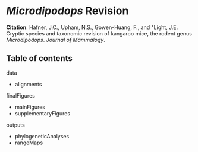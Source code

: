 # _Microdipodops_ Revision

**Citation**: Hafner, J.C., Upham, N.S., Gowen-Huang, F., and ^Light, J.E. Cryptic species and taxonomic revision of kangaroo mice, the rodent genus _Microdipodops_. _Journal of Mammalogy_.


## Table of contents
data
- alignments

finalFigures
- mainFigures
- supplementaryFigures

outputs
- phylogeneticAnalyses
- rangeMaps
